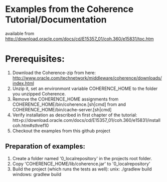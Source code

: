 Examples from the Coherence Tutorial/Documentation
===================================================
available
from http://download.oracle.com/docs/cd/E15357_01/coh.360/e15831/toc.htm

# Prerequisites:
  1. Download the Coherence-zip from here: http://www.oracle.com/technetwork/middleware/coherence/downloads/index.html
  2. Unzip it, set an environmont variable COHERENCE_HOME to the folder you unzipped Coherence.
  3. Remove the COHERENCE_HOME assignments from COHERENCE_HOME/bin/coherence.[sh|cmd]
  from and COHERENCE_HOME/bin/cache-server.[sh|cmd]
  4. Verify installation as described in first chapter of the tutorial:
  htt>p://download.oracle.com/docs/cd/E15357_01/coh.360/e15831/installcoh.htm#sthref10
  5. Checkout the examples from this github project

## Preparation of examples:
1. Create a folder named '0_localrepository' in the projects root folder.
2. Copy 'COHERENCE_HOME/lib/coherence.jar' to '0_localrepository'
3. Build the project (which runs the  tests as well):
   unix: ./gradlew build
   windows: gradlew build
   
